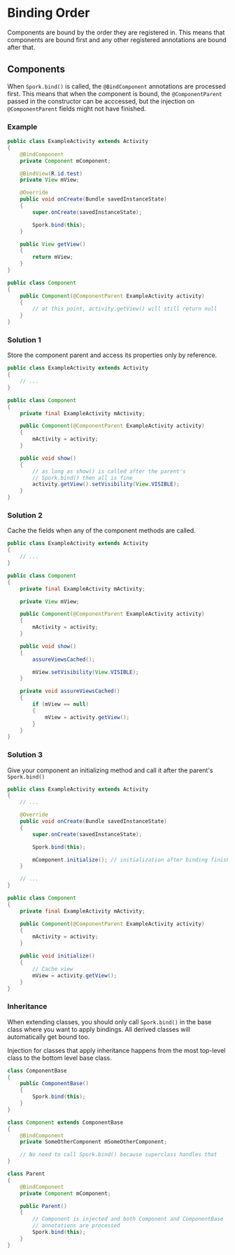 # Binding Order

Components are bound by the order they are registered in. This means that components are bound first and any other registered annotations are bound after that.

## Components 

When `Spork.bind()` is called, the `@BindComponent` annotations are processed first. This means that when the component is bound, the `@ComponentParent` passed in the constructor can be acccessed, but the injection on `@ComponentParent` fields might not have finished.

### Example

```java
public class ExampleActivity extends Activity
{
	@BindComponent
	private Component mComponent;

	@BindView(R.id.test)
	private View mView;

	@Override
	public void onCreate(Bundle savedInstanceState)
	{
		super.onCreate(savedInstanceState);

		Spork.bind(this);
	}

	public View getView()
	{
		return mView;
	}
}

public class Component
{
	public Component(@ComponentParent ExampleActivity activity)
	{
		// at this point, activity.getView() will still return null
	}
}
```

### Solution 1

Store the component parent and access its properties only by reference.

```java
public class ExampleActivity extends Activity
{
	// ...
}

public class Component
{
	private final ExampleActivity mActivity;

	public Component(@ComponentParent ExampleActivity activity)
	{
		mActivity = activity;
	}

	public void show()
	{
		// as long as show() is called after the parent's
		// Spork.bind() then all is fine
		activity.getView().setVisibility(View.VISIBLE);
	}
}
```

### Solution 2

Cache the fields when any of the component methods are called.

```java
public class ExampleActivity extends Activity
{
	// ...
}

public class Component
{
	private final ExampleActivity mActivity;

	private View mView;

	public Component(@ComponentParent ExampleActivity activity)
	{
		mActivity = activity;
	}

	public void show()
	{
		assureViewsCached();

		mView.setVisibility(View.VISIBLE);
	}

	private void assureViewsCached()
	{
		if (mView == null)
		{
			mView = activity.getView();
		}
	}
}
```

### Solution 3

Give your component an initializing method and call it after the parent's `Spork.bind()`

```java
public class ExampleActivity extends Activity
{
	// ...

	@Override
	public void onCreate(Bundle savedInstanceState)
	{
		super.onCreate(savedInstanceState);

		Spork.bind(this);

		mComponent.initialize(); // initialization after binding finished
	}

	// ...
}

public class Component
{
	private final ExampleActivity mActivity;

	public Component(@ComponentParent ExampleActivity activity)
	{
		mActivity = activity;
	}

	public void initialize()
	{
		// Cache view
		mView = activity.getView();
	}
}
```

### Inheritance

When extending classes, you should only call `Spork.bind()` in the base class where you want to apply bindings. All derived classes will automatically get bound too.

Injection for classes that apply inheritance happens from the most top-level class to the bottom level base class.

```java
class ComponentBase
{
	public ComponentBase()
	{
		Spork.bind(this);
	}
}

class Component extends ComponentBase
{
	@BindComponent
	private SomeOtherComponent mSomeOtherComponent;

	// No need to call Spork.bind() because superclass handles that
}

class Parent
{
	@BindComponent
	private Component mComponent;

	public Parent()
	{
		// Component is injected and both Component and ComponentBase
		// annotations are processed
		Spork.bind(this);
	}
}
```
